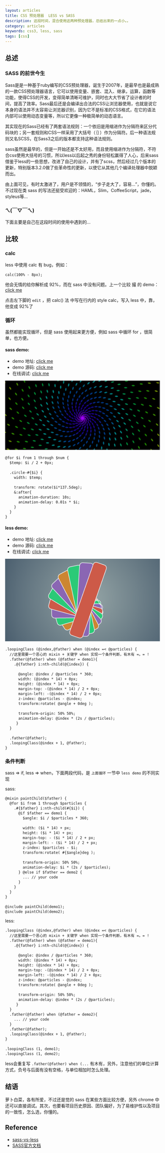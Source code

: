 ```yaml
---
layout: articles
title: CSS 预处理器  LESS vs SASS
description: 这段时间，混合使用这两种预处理器，总结出来的一点小。。
category: articles
keywords: css3, less, sass
tags: [css]
---
```


## 总述

### SASS 的前世今生

Sass是是一种基于ruby编写的CSS预处理器，诞生于2007年，是最早也是最成熟的一款CSS预处理器语言，它可以使用变量、嵌套、混入、继承，运算，函数等功能，使得CSS的开发，变得简单清晰可维护，同时也大大节省了设计者的时间，提高了效率。Sass最后还是会编译出合法的CSS让浏览器使用，也就是说它本身的语法并不太容易让浏览器识别，因为它不是标准的CSS格式，在它的语法内部可以使用动态变量等，所以它更像一种极简单的动态语言。

其实现在的Sass已经有了两套语法规则：一个依旧是用缩进作为分隔符来区分代码块的；另一套规则和CSS一样采用了大括号（｛｝）作为分隔符。后一种语法规则又名SCSS，在Sass3之后的版本都支持这种语法规则。

sass虽然是最早的，但是一开始还是不太好用，而且使用缩进作为分隔符，不符合css使用大括号的习惯，所以less以后起之秀的身份轻松赢得了人心，后来sass借鉴于less的一些思想，改进了自己的设计，并有了scss，然后经过几个版本的更新，特别版本3.2.0做了些革命性的更新，以使它从其他几个编译处理器中脱颖而出。

由上面可见，有时太激进了，用户是不领情的，“步子走大了，容易...”，你懂的。不过现在类 sass 的写法还挺受欢迎的：HAML，Slim，CoffeeScript，jade，styleus等...

### ㄟ(￣▽￣ㄟ)

下面主要是自己在这段时间的使用中遇到的...

## 比较

### calc

less 中使用 calc 有 bug，例如：

    calc(100% - 8px);

他会无情的给你解析成 92%，而在 sass 中没有问题。上一个比较 撮 的 demo：[click me](http://codepen.io/malei0311/full/thAim)

点击左下脚的 `edit` ，把 calc() 法 中写在行内的 style calc，写入 less 中，靠，他变成 92%了

### 循环

虽然都能实现循环，但是 sass 使用起来更方便，例如 sass 中循环  for ，很简单，也方便。

#### sass demo: 
  
* demo 地址: [click me](/codepen/css-fibonacci/)
* demo 源码: [click me](https://gist.github.com/malei0311/6099394)
* 在线调试: [click me](http://codepen.io/malei0311/pen/IsfLm)

![css-fibonacci](/images/articles/less-vs-sass/css-fibonacci.png)

````
@for $i from 1 through $num {
  $temp: $i / 2 + 0px;

  .circle-#{$i} {  
    width: $temp;
    
    transform: rotate($i*137.5deg);
    &:after{
      animation-duration: 10s;
      animation-delay: 0.01s * $i;
    }
  }
}
````

#### less demo:

* demo 地址: [click me](/codepen/css-animation/)
* demo 源码: [click me](https://gist.github.com/malei0311/6093738)
* 在线调试:  [click me](http://codepen.io/malei0311/pen/eqyid)

![css-animation-series-multi](/images/articles/less-vs-sass/css-animation-series-multi.png)

````
.loopingClass (@index,@father) when (@index =< @particles) {
  //这里需要一个恶心的 mixin + 关键字 when 实现一个条件判断，有木有 =。= !
  .father(@father) when (@father = demo1){
    .@{father} i:nth-child(@{index}) {
 
      @angle: @index / @particles * 360;      
      width: (@index * 14) + 0px;
      height: (@index * 14) + 0px;
      margin-top: -(@index * 14) / 2 + 0px;
      margin-left: -(@index * 14) / 2 + 0px;
      z-index: @particles - @index;
      transform:rotate( @angle + 0deg );
      
      transform-origin: 50% 50%;
      animation-delay: @index * (2s / @particles);
     }
  }
  
  .father(@father);
  .loopingClass(@index + 1, @father);
}
````

### 条件判断

sass => if, less => when，下面两段代码，是 `上面循环` 一节中 `less demo` 的不同实现

sass: 

````
@mixin paintChild($father) {
  @for $i from 1 through $particles {
    .#{$father} i:nth-child(#{$i}) {
      @if $father == demo1 {
        $angle: $i / $particles * 360;
  
        width: ($i * 14) + px;
        height: ($i * 14) + px;
        margin-top: - ($i * 14) / 2 + px;
        margin-left: - ($i * 14) / 2 + px;
        z-index: $particles - $i;
        transform:rotate( #{$angle}deg );

        transform-origin: 50% 50%;
        animation-delay: $i * (2s / $particles);  
      } @else if $father == demo2 {
        ... // your code
      }
    }
  }
}

@include paintChild(demo1);
@include paintChild(demo2);
````

less: 

````
.loopingClass (@index,@father) when (@index =< @particles) {
  //这里需要一个恶心的 mixin + 关键字 when 实现一个条件判断，有木有 =。= !
  .father(@father) when (@father = demo1){
    .@{father} i:nth-child(@{index}) {
 
      @angle: @index / @particles * 360;      
      width: (@index * 14) + 0px;
      height: (@index * 14) + 0px;
      margin-top: -(@index * 14) / 2 + 0px;
      margin-left: -(@index * 14) / 2 + 0px;
      z-index: @particles - @index;
      transform:rotate( @angle + 0deg );
      
      transform-origin: 50% 50%;
      animation-delay: @index * (2s / @particles);
     }
  }
  .father(@father) when (@father = demo2){
    ... // your code
  }
  .father(@father);
  .loopingClass(@index + 1, @father);
}

.loopingClass (1, demo1);
.loopingClass (1, demo2);
````

less会重复写 `.father(@father) when (...` 有木有，另外，注意他们的单位计算方式，负号与后面有没有空格，与单位相加时怎么处理。


## 结语

萝卜白菜，各有所爱，不过还是觉的 sass 在某些方面比较方便，另外 chrome 中还可以直接调试。其次，也要看项目历史原因、团队偏好，为了易维护性以及项目的一致性，怎么选，你懂的。

## Reference

* [sass-vs-less](http://css-tricks.com/sass-vs-less/)
* [SASS官方文档](http://sass-lang.com/docs/yardoc/_index.html)